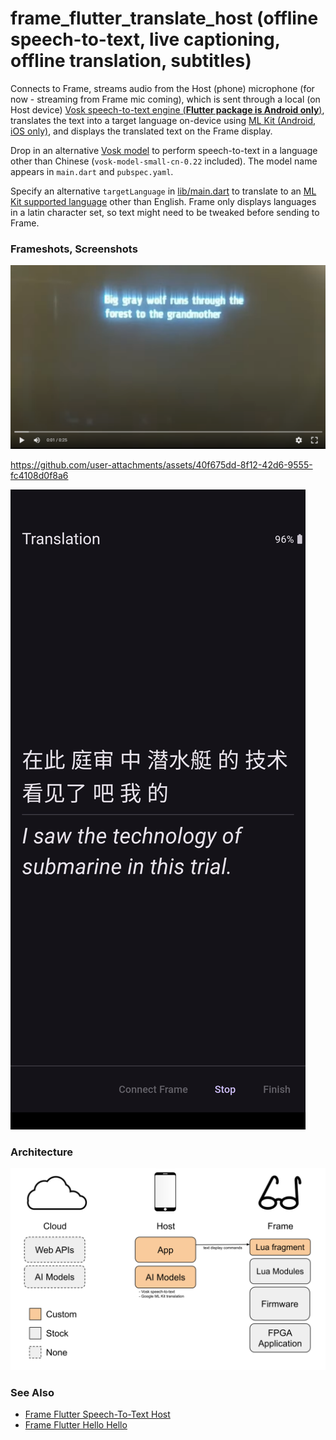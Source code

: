 # frame_flutter_translate_host (offline speech-to-text, live captioning, offline translation, subtitles)

Connects to Frame, streams audio from the Host (phone) microphone (for now - streaming from Frame mic coming), which is sent through a local (on Host device) [Vosk speech-to-text engine (**Flutter package is Android only**)](https://pub.dev/packages/vosk_flutter), translates the text into a target language on-device using [ML Kit (Android, iOS only)](https://pub.dev/packages/google_mlkit_translation), and displays the translated text on the Frame display.

Drop in an alternative [Vosk model](https://alphacephei.com/vosk/models) to perform speech-to-text in a language other than Chinese (`vosk-model-small-cn-0.22` included). The model name appears in `main.dart` and `pubspec.yaml`.

Specify an alternative `targetLanguage` in [lib/main.dart](lib/main.dart) to translate to an [ML Kit supported language](https://developers.google.com/ml-kit/language/translation/translation-language-support) other than English. Frame only displays languages in a latin character set, so text might need to be tweaked before sending to Frame.

### Frameshots, Screenshots
![Frameshot1](docs/frameshot1.png)

https://github.com/user-attachments/assets/40f675dd-8f12-42d6-9555-fc4108d0f8a6

![Screenshot1](docs/screenshot1.png)

### Architecture
![Architecture](docs/Frame%20App%20Architecture%20-%20Translate%20Host%20-%20Host%20Microphone.svg)

### See Also
- [Frame Flutter Speech-To-Text Host](https://github.com/CitizenOneX/frame_flutter_stt_host)
- [Frame Flutter Hello Hello](https://github.com/CitizenOneX/frame_flutter_hellohello)
